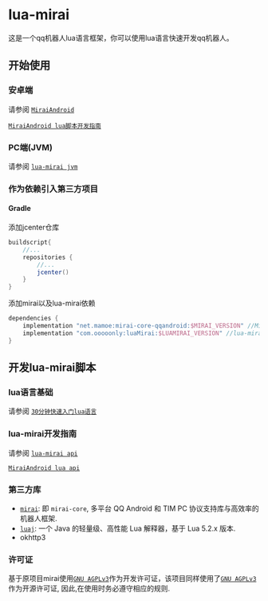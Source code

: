 

# lua-mirai

 这是一个qq机器人lua语言框架，你可以使用lua语言快速开发qq机器人。

## 开始使用

### 安卓端

请参阅 [`MiraiAndroid`](https://github.com/mzdluo123/MiraiAndroid)

[`MiraiAndroid lua脚本开发指南`](/docs/miraiandroid.md)

### PC端(JVM)

请参阅 [`lua-mirai jvm`](/docs/jvm.md)

### 作为依赖引入第三方项目

#### Gradle

添加jcenter仓库

``` groovy
buildscript{
    //...
    repositories {
        //...
        jcenter() 
    }
}
```

添加mirai以及lua-mirai依赖

```groovy
dependencies {
    implementation "net.mamoe:mirai-core-qqandroid:$MIRAI_VERSION" //Mirai Core
    implementation "com.ooooonly:luaMirai:$LUAMIRAI_VERSION" //lua-mirai
}
```



## 开发lua-mirai脚本

### lua语言基础

请参阅 [`30分钟快速入门lua语言`](https://www.runoob.com/lua/lua-tutorial.html)

### lua-mirai开发指南

请参阅 [`lua-mirai api`](/docs/guide.md)

[`MiraiAndroid lua api`](/docs/miraiandroid.md)

### 第三方库

 - [`mirai`](https://github.com/mamoe/mirai): 即 `mirai-core`, 多平台 QQ Android 和 TIM PC 协议支持库与高效率的机器人框架.
 - [`luaj`](https://github.com/luaj/luaj): 一个 Java 的轻量级、高性能 Lua 解释器，基于 Lua 5.2.x 版本.
 - okhttp3

### 许可证

基于原项目mirai使用[`GNU AGPLv3`](https://choosealicense.com/licenses/agpl-3.0/)作为开发许可证，该项目同样使用了[`GNU AGPLv3`](https://choosealicense.com/licenses/agpl-3.0/) 作为开源许可证, 因此,在使用时务必遵守相应的规则.  
